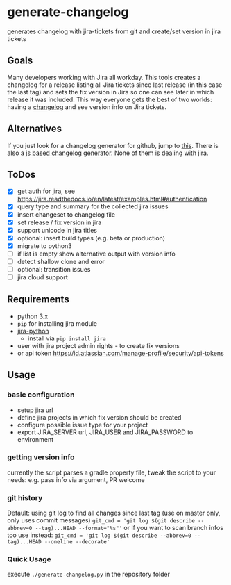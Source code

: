 # generate-changelog
generates changelog with jira-tickets from git and
create/set version in jira tickets

## Goals
Many developers working with Jira all workday. This tools creates a changelog
for a release listing all Jira tickets since last release (in this case the
last tag) and sets the fix version in Jira so one can see later in which
release it was included. This way everyone gets the best of two worlds:
having a [changelog][1] and see version info on Jira tickets.

## Alternatives
If you just look for a changelog generator for github, jump to [this](https://github.com/github-changelog-generator/github-changelog-generator).
There is also a [js based changelog generator](https://github.com/lob/generate-changelog).
None of them is dealing with jira.

## ToDos
- [x] get auth for jira, see https://jira.readthedocs.io/en/latest/examples.html#authentication
- [x] query type and summary for the collected jira issues
- [x] insert changeset to changelog file
- [x] set release / fix version in jira
- [x] support unicode in jira titles
- [x] optional: insert build types (e.g. beta or production)
- [x] migrate to python3
- [ ] if list is empty show alternative output with version info
- [ ] detect shallow clone and error
- [ ] optional: transition issues
- [ ] jira cloud support

## Requirements
- python 3.x
- `pip` for installing jira module
- [jira-python](https://github.com/pycontribs/jira)
    - install via `pip install jira`
- user with jira project admin rights - to create fix versions
- or api token https://id.atlassian.com/manage-profile/security/api-tokens

## Usage

### basic configuration
- setup jira url
- define jira projects in which fix version should be created
- configure possible issue type for your project
- export JIRA_SERVER url, JIRA_USER and JIRA_PASSWORD to environment


### getting version info
currently the script parses a gradle property file, tweak the script to your needs: e.g. pass info via argument, PR
welcome

### git history
Default: using git log to find all changes since last tag (use on master only, only uses commit messages)
`git_cmd = 'git log $(git describe --abbrev=0 --tag)...HEAD --format="%s"'`
or if you want to scan branch infos too use instead:
`git_cmd = 'git log $(git describe --abbrev=0 --tag)...HEAD --oneline --decorate'`

### Quick Usage
execute `./generate-changelog.py` in the repository folder


[1]: https://keepachangelog.com/en/1.0.0/

